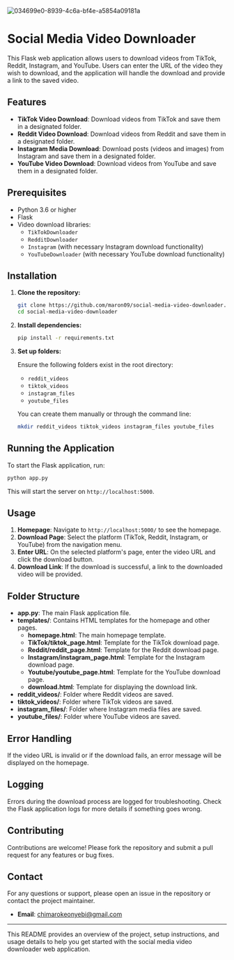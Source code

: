 
![034699e0-8939-4c6a-bf4e-a5854a09181a](https://github.com/Maron09/Social-Media-Video-Downloader/assets/107930543/03b38bb9-a93d-42a4-b041-b9b346007414)


# Social Media Video Downloader

This Flask web application allows users to download videos from TikTok, Reddit, Instagram, and YouTube. Users can enter the URL of the video they wish to download, and the application will handle the download and provide a link to the saved video.

## Features

- **TikTok Video Download**: Download videos from TikTok and save them in a designated folder.
- **Reddit Video Download**: Download videos from Reddit and save them in a designated folder.
- **Instagram Media Download**: Download posts (videos and images) from Instagram and save them in a designated folder.
- **YouTube Video Download**: Download videos from YouTube and save them in a designated folder.

## Prerequisites

- Python 3.6 or higher
- Flask
- Video download libraries:
  - `TikTokDownloader`
  - `RedditDownloader`
  - `Instagram` (with necessary Instagram download functionality)
  - `YouTubeDownloader` (with necessary YouTube download functionality)

## Installation

1. **Clone the repository:**

   ```sh
   git clone https://github.com/maron09/social-media-video-downloader.git
   cd social-media-video-downloader
   ```

2. **Install dependencies:**

   ```sh
   pip install -r requirements.txt
   ```

3. **Set up folders:**

   Ensure the following folders exist in the root directory:
   - `reddit_videos`
   - `tiktok_videos`
   - `instagram_files`
   - `youtube_files`

   You can create them manually or through the command line:

   ```sh
   mkdir reddit_videos tiktok_videos instagram_files youtube_files
   ```

## Running the Application

To start the Flask application, run:

```sh
python app.py
```

This will start the server on `http://localhost:5000`.

## Usage

1. **Homepage**: Navigate to `http://localhost:5000/` to see the homepage.
2. **Download Page**: Select the platform (TikTok, Reddit, Instagram, or YouTube) from the navigation menu.
3. **Enter URL**: On the selected platform's page, enter the video URL and click the download button.
4. **Download Link**: If the download is successful, a link to the downloaded video will be provided.

## Folder Structure

- **app.py**: The main Flask application file.
- **templates/**: Contains HTML templates for the homepage and other pages.
  - **homepage.html**: The main homepage template.
  - **TikTok/tiktok_page.html**: Template for the TikTok download page.
  - **Reddit/reddit_page.html**: Template for the Reddit download page.
  - **Instagram/instagram_page.html**: Template for the Instagram download page.
  - **Youtube/youtube_page.html**: Template for the YouTube download page.
  - **download.html**: Template for displaying the download link.
- **reddit_videos/**: Folder where Reddit videos are saved.
- **tiktok_videos/**: Folder where TikTok videos are saved.
- **instagram_files/**: Folder where Instagram media files are saved.
- **youtube_files/**: Folder where YouTube videos are saved.

## Error Handling

If the video URL is invalid or if the download fails, an error message will be displayed on the homepage.

## Logging

Errors during the download process are logged for troubleshooting. Check the Flask application logs for more details if something goes wrong.


## Contributing

Contributions are welcome! Please fork the repository and submit a pull request for any features or bug fixes.

## Contact

For any questions or support, please open an issue in the repository or contact the project maintainer.


- **Email**: chimarokeonyebi@gmail.com

---

This README provides an overview of the project, setup instructions, and usage details to help you get started with the social media video downloader web application.
